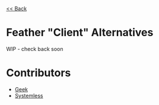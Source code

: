 [<< Back](README.md)

# Feather "Client" Alternatives

WIP - check back soon

# Contributors

- [Geek](https://github.com/GamingGeek)
- [Systemless](https://github.com/SystemlessDev)
